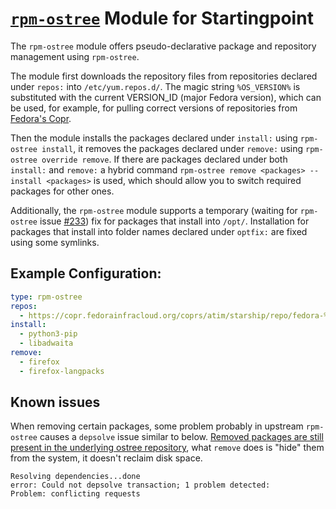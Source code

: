 # [`rpm-ostree`](https://coreos.github.io/rpm-ostree/) Module for Startingpoint

The `rpm-ostree` module offers pseudo-declarative package and repository management using `rpm-ostree`.

The module first downloads the repository files from repositories declared under `repos:` into `/etc/yum.repos.d/`. The magic string `%OS_VERSION%` is substituted with the current VERSION_ID (major Fedora version), which can be used, for example, for pulling correct versions of repositories from [Fedora's Copr](https://copr.fedorainfracloud.org/).

Then the module installs the packages declared under `install:` using `rpm-ostree install`, it removes the packages declared under `remove:` using `rpm-ostree override remove`. If there are packages declared under both `install:` and `remove:` a hybrid command `rpm-ostree remove <packages> --install <packages>` is used, which should allow you to switch required packages for other ones.

Additionally, the `rpm-ostree` module supports a temporary (waiting for `rpm-ostree` issue [#233](https://github.com/coreos/rpm-ostree/issues/233)) fix for packages that install into `/opt/`. Installation for packages that install into folder names declared under `optfix:` are fixed using some symlinks.

## Example Configuration:

```yml
type: rpm-ostree
repos:
  - https://copr.fedorainfracloud.org/coprs/atim/starship/repo/fedora-%OS_VERSION%/atim-starship-fedora-%OS_VERSION%.repo
install:
  - python3-pip
  - libadwaita
remove:
  - firefox
  - firefox-langpacks
```


## Known issues

When removing certain packages, some problem probably in upstream `rpm-ostree` causes a `depsolve` issue similar to below. [Removed packages are still present in the underlying ostree repository](https://coreos.github.io/rpm-ostree/administrator-handbook/#removing-a-base-package), what `remove` does is "hide" them from the system, it doesn't reclaim disk space.
```
Resolving dependencies...done
error: Could not depsolve transaction; 1 problem detected:
Problem: conflicting requests
```
